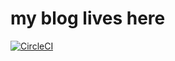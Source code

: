 # my blog lives here

[![CircleCI](https://circleci.com/gh/rappad/blog/tree/master.svg?style=svg)](https://circleci.com/gh/rappad/blog/tree/master)
